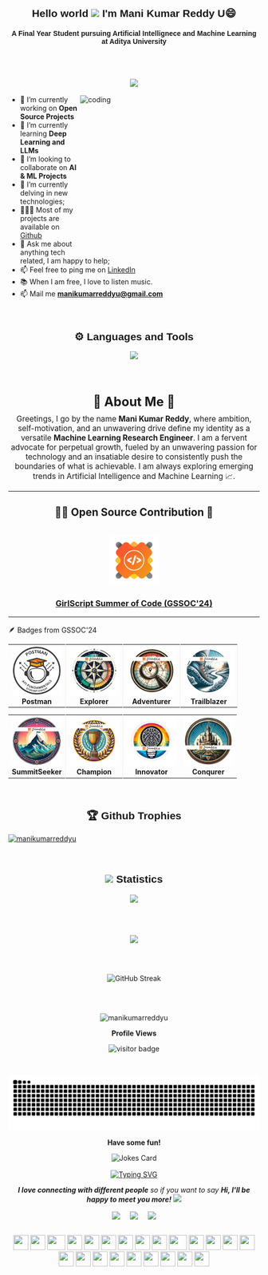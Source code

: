 <br><br>
<h2 align="center" style="font-family: 'Poppins', sans-serif;">Hello world <img src="https://user-images.githubusercontent.com/82110564/189553856-2e7f8f30-80b4-484f-bfaa-9e5eb10f24e5.gif" width="30"> I'm Mani Kumar Reddy U😄</h2>
<h4 align="center" style="font-family: 'Poppins', sans-serif;">A Final Year Student pursuing Artificial Intellignece and Machine Learning at Aditya University</h4>
<br><br>
<p align="center">
  <a href="https://github.com/DenverCoder1/readme-typing-svg"><img src="https://readme-typing-svg.herokuapp.com?font=Calibri&weight=1000&size=40&lines=Frontend+Developer;Artificial+Intelligence;Machine+Learning;Deep+Learning;Cricket+Addict;&center=true&width=500&height=60"></a>
</p>

<img align="right" alt="coding" height="312" width="360" src="https://raw.githubusercontent.com/rahul-jha98/rahul-jha98/main/techstack.gif"> 

- 🔭 I’m currently working on **Open Source Projects**
- 🌱 I’m currently learning **Deep Learning and LLMs**
- 👯 I’m looking to collaborate on **AI & ML Projects**
- 🌱  I’m currently delving in new technologies; 
- 👨🏻‍💻  Most of my projects are available on [Github](https://github.com/manikumarreddyu?tab=repositories)
- 💬  Ask me about anything tech related, I am happy to help;
- 📫  Feel free to ping me on [LinkedIn](https://www.linkedin.com/in/manikumarreddyu/)
- 📚  When I am free, I love to listen music. 
- 📫 Mail me **manikumarreddyu@gmail.com**

<br>

<h2 align="center" style="font-family: 'Poppins', sans-serif;">⚙️ Languages and Tools</h2>

<p align="center">
  <a href="https://skillicons.dev">
    <img src="https://skillicons.dev/icons?i=c,cpp,python,flask,java,androidstudio,html,css,bootstrap,tailwind,react,vite,npm,vercel,netlify,mysql,tensorflow,pytorch,sklearn,windows,vscode,terraform,sublime,postman,materialui,linkedin,discord,gmail,git,github,githubactions,&theme=dark" />
  </a>
</p>

<br>
<h2 align="center" style="font-size: 1.8em; margin-bottom: 10px;">
  🌟 About Me 🌟
  <br/>
</h2>
<p align="center" style="font-size: 1.1em; max-width: 800px; margin: auto;">
  Greetings, I go by the name <strong>Mani Kumar Reddy</strong>, where ambition, self-motivation, and an unwavering drive define my identity as a versatile <strong>Machine Learning Research Engineer</strong>. I am a fervent advocate for perpetual growth, fueled by an unwavering passion for technology and an insatiable desire to consistently push the boundaries of what is achievable. I am always exploring emerging trends in Artificial Intelligence and Machine Learning 📈.
</p>

 <hr/>

<h2 align="center">🧑‍💻 Open Source Contribution 🤝</h2>
<br/>

<div align="center">
  <a href="https://gssoc.girlscript.tech/contributorAnalytics">
        <img src="https://github.com/MeetDOD/MeetDOD/blob/main/gssoc.png" alt="GirlScript Summer of Code" width="100" />
    <h3>GirlScript Summer of Code (GSSOC'24)</strong>
      </a>
    <hr/>
</div>

<summary>🪶 Badges from GSSOC'24</summary>
<table align="center">
  <tr align="center">
    <td style="border-right: 1px solid #eeeeef;" align="center">
      <img src="https://github.com/MeetDOD/MeetDOD/blob/main/Postman%20Badge.png" alt="GSSoC'24 Postman Badge" width="100" />
      <br>
      <strong>Postman</strong>
    </td>
    <td style="border-right: 1px solid #eeeeef;" align="center">
      <img src="https://github.com/MeetDOD/MeetDOD/blob/main/Explorer%20Badge.png" alt="GSSoC'24 Explorer Badge" width="100" />
      <br>
      <strong>Explorer</strong>
    </td>
    <td style="border-right: 1px solid #eeeeef;" align="center">
      <img src="https://github.com/MeetDOD/MeetDOD/blob/main/Adventurer%20Badge.png" alt="GSSoC'24 Adventurer Badge" width="100" />
      <br>
      <strong>Adventurer</strong>
    </td>
    <td style="border-right: 1px solid #eeeeef;" align="center">
      <img src="https://github.com/MeetDOD/MeetDOD/blob/main/Trailblazer%20Badge.png" alt="GSSoC'24 Trailblazer Badge" width="100" />
      <br>
      <strong>Trailblazer</strong>
    </td>
    </td>
  </tr>
</table>

<table align="center">
  <tr align="center">
    <td style="border-right: 1px solid #eeeeef;" align="center">
      <img src="https://github.com/MeetDOD/MeetDOD/blob/main/Summit%20Seeker%20Badge.png" alt="GSSoC'24 Summit Seeker Badge" width="100" />
      <br>
      <strong>SummitSeeker</strong>
    </td>
    <td style="border-right: 1px solid #eeeeef;" align="center">
      <img src="https://github.com/MeetDOD/MeetDOD/blob/main/Champion%20Badge.png" alt="GSSoC'24 Champion Badge" width="100" />
      <br>
      <strong>Champion</strong>
    </td>
    <td align="center">
      <img src="https://github.com/MeetDOD/MeetDOD/blob/main/Innovator%20Bage.png" alt="GSSoC'24 Innovator Badge" width="100" />
      <br>
      <strong>Innovator</strong>
    </td>
    <td align="center">
      <img src="https://github.com/MeetDOD/MeetDOD/blob/main/Conqurer%20Badge.png" alt="GSSoC'24 Conqurer Badge" width="100" />
      <br>
      <strong>Conqurer</strong>
    </td>
  </tr>
</table>
<br>


<h2 align="center" style="font-family: 'Poppins', sans-serif;">🏆 Github Trophies</h2>
<p align="left"> <a href="https://github.com/ryo-ma/github-profile-trophy"><img src="https://github-profile-trophy.vercel.app/?username=manikumarreddyu&theme=radical" alt="manikumarreddyu" /></a> </p>

<br>

<!-- Statistics -->

<h2 align="center" style="font-family: 'Poppins', sans-serif;"><img src="https://media4.giphy.com/media/MIGbtLZoVjbl0bYbAd/giphy.gif?cid=ecf05e472t2h0i8d7dcjaoau9iqtchhr899hxmpxzzgc7lyw&rid=giphy.gif" width="30"> Statistics</h2>

<div class="stats" align="center">

<div align="center" >
  <img height=200 align="center" src="https://github-readme-stats-sigma-five.vercel.app/api?username=manikumarreddyu&show_icons=true&count_private=true&theme=radical" />
</div>

<br><br>

<div align="center">
  <img height=200 align="center" src="https://github-readme-stats.vercel.app/api/top-langs/?username=manikumarreddyu&show_icons=true&theme=radical&card_width=500" />
</div>

<br><br>

<div align="center"><img src="https://streak-stats.demolab.com?user=manikumarreddyu&theme=radical" alt="GitHub Streak" /></div>

<br><br>

<p align="center">
  <img src="https://github-contributor-stats.vercel.app/api?username=manikumarreddyu&layout=compact&limit=5&theme=radical&hide_border=true&combine_all_yearly_contributions=true" alt="manikumarreddyu"" />
</p>

<!--<br><br>

[![An image of @jbmugundh's Holopin badges, which is a link to view their full Holopin profile](https://holopin.me/jbmugundh)](https://holopin.io/@jbmugundh)

<br><br> -->

<p align="center"><b>Profile Views</b></p>
<p align="center"><img src="https://profile-counter.glitch.me/%7Bmanikumarreddyu10%7D/count.svg" alt="visitor badge"/></p>
<br>
<!-- <div id="header" align="center">
  <img src="https://komarev.com/ghpvc/?username=J-B-Mugundh&style=for-the-badge&color=orange" alt=""/>
</div> -->

<p align="center">
  <img src="https://github.com/J-B-Mugundh/J-B-Mugundh/blob/output/github-snake.svg" alt="snake">
</p>

<p align="center"><b>Have some fun!</b></p>
<p align="center">
<img src="https://readme-jokes.vercel.app/api?theme=radical" alt="Jokes Card" /></p>

<a href="https://git.io/typing-svg"><img align="center" src="https://readme-typing-svg.demolab.com?font=Dancing+Script&size=30&pause=1000&center=true&vCenter=true&multiline=true&width=530&lines=Bring+your+sense+of+humor+-+it's+mandatory!" alt="Typing SVG" /></a>

<p align="center"><em><b>I love connecting with different people</b> so if you want to say <b>Hi, I'll be happy to meet you more!</b></em> <img src="https://user-images.githubusercontent.com/74038190/241763891-7bb1e704-6026-48f9-8435-2f4d40101348.gif" width="40"></p>

<p align="center">
<a href="https://www.linkedin.com/in/manikumarreddyu/" target="blank"><img align="center" src="https://img.shields.io/badge/LinkedIn-0077B5?style=for-the-badge&logo=linkedin&logoColor=white" /></a> &nbsp;&nbsp;&nbsp;  
<a href="mailto:manikumarreddyu@gmail.com" target="blank"><img align="center" src="https://img.shields.io/badge/Gmail-D14836?style=for-the-badge&logo=gmail&logoColor=white" /></a> &nbsp;&nbsp;&nbsp;       
<a href="https://www.github.com/manikumarreddyu" target="blank"><img align="center" src="https://img.shields.io/badge/GitHub-100000?style=for-the-badge&logo=github&logoColor=white" /></a>   
</p>

<br>
<div align="center">
    <img src="https://cultofthepartyparrot.com/parrots/hd/githubparrot.gif" width="30" height="30"/>
    <img src="https://cultofthepartyparrot.com/flags/hd/indiaparrot.gif" width="30" height="30"/>
    <img src="https://cultofthepartyparrot.com/parrots/asyncparrot.gif" width="36" height="30"/>
    <img src="https://cultofthepartyparrot.com/parrots/hd/60fpsparrot.gif" width="30" height="30"/>
    <img src="https://cultofthepartyparrot.com/parrots/hd/jumpingparrot.gif" width="30" height="30"/>
    <img src="https://cultofthepartyparrot.com/parrots/hd/opensourceparrot.gif" width="30" height="30"/>
    <img src="https://cultofthepartyparrot.com/parrots/hd/dealwithitnowparrot.gif" width="30" height="30"/>
    <img src="https://cultofthepartyparrot.com/parrots/hd/hypnoparrotlight.gif" width="30" height="30"/>
    <img src="https://cultofthepartyparrot.com/parrots/databaseparrot.gif" width="30" height="30"/>
    <img src="https://cultofthepartyparrot.com/parrots/fixparrot.gif" width="36" height="30"/>
    <img src="https://cultofthepartyparrot.com/parrots/hd/laptop_parrot.gif" width="30" height="30"/>
    <img src="https://cultofthepartyparrot.com/parrots/hd/spinningparrot.gif" width="30" height="30"/>
    <img src="https://cultofthepartyparrot.com/parrots/hd/levitationparrot.gif" width="30" height="30"/>
    <img src="https://cultofthepartyparrot.com/parrots/hd/meldparrot.gif" width="30" height="30"/>
    <img src="https://cultofthepartyparrot.com/parrots/slomoparrot.gif" width="30" height="30"/>
    <img src="https://cultofthepartyparrot.com/parrots/hd/moonwalkingparrot.gif" width="30" height="30"/>
    <img src="https://cultofthepartyparrot.com/parrots/hd/stableparrot.gif" width="30" height="30"/>
    <img src="https://cultofthepartyparrot.com/parrots/hd/scienceparrot.gif" width="30" height="30"/>
    <img src="https://cultofthepartyparrot.com/parrots/hd/pirateparrot.gif" width="30" height="30"/>
    <img src="https://cultofthepartyparrot.com/parrots/hd/footballparrot.gif" width="30" height="30"/>
    <img src="https://cultofthepartyparrot.com/parrots/hd/illuminatiparrot.gif" width="30" height="30"/>
    <img src="https://cultofthepartyparrot.com/parrots/hd/hypnoparrotdark.gif" width="30" height="30"/>
    <img src="https://cultofthepartyparrot.com/parrots/hd/mustacheparrot.gif" width="30" height="30"/>
</div>

<!-- Google Fonts -->
<link href="https://fonts.googleapis.com/css2?family=Poppins:wght@400;500;600;700&display=swap" rel="stylesheet">






